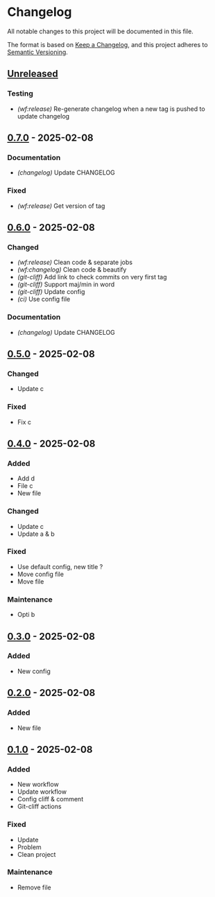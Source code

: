 # Changelog

All notable changes to this project will be documented in this file.

The format is based on [Keep a Changelog](https://keepachangelog.com),
and this project adheres to [Semantic Versioning](https://semver.org/).

## [Unreleased]

### Testing

- *(wf:release)* Re-generate changelog when a new tag is pushed to update changelog

## [0.7.0] - 2025-02-08

### Documentation

- *(changelog)* Update CHANGELOG

### Fixed

- *(wf:release)* Get version of tag

## [0.6.0] - 2025-02-08

### Changed

- *(wf:release)* Clean code & separate jobs
- *(wf:changelog)* Clean code & beautify
- *(git-cliff)* Add link to  check commits on very first tag
- *(git-cliff)* Support maj/min in word
- *(git-cliff)* Update config
- *(ci)* Use config file

### Documentation

- *(changelog)* Update CHANGELOG

## [0.5.0] - 2025-02-08

### Changed

- Update c

### Fixed

- Fix c

## [0.4.0] - 2025-02-08

### Added

- Add d
- File  c
- New file

### Changed

- Update c
- Update a & b

### Fixed

- Use default config, new title ?
- Move config file
- Move file

### Maintenance

- Opti b

## [0.3.0] - 2025-02-08

### Added

- New config

## [0.2.0] - 2025-02-08

### Added

- New file

## [0.1.0] - 2025-02-08

### Added

- New workflow
- Update workflow
- Config cliff & comment
- Git-cliff actions

### Fixed

- Update
- Problem
- Clean project

### Maintenance

- Remove file

[unreleased]: https://github.com/clement-jny/changelog-test-2/compare/v0.7.0..HEAD
[0.7.0]: https://github.com/clement-jny/changelog-test-2/compare/v0.6.0..v0.7.0
[0.6.0]: https://github.com/clement-jny/changelog-test-2/compare/v0.5.0..v0.6.0
[0.5.0]: https://github.com/clement-jny/changelog-test-2/compare/v0.4.0..v0.5.0
[0.4.0]: https://github.com/clement-jny/changelog-test-2/compare/v0.3.0..v0.4.0
[0.3.0]: https://github.com/clement-jny/changelog-test-2/compare/v0.2.0..v0.3.0
[0.2.0]: https://github.com/clement-jny/changelog-test-2/compare/v0.1.0..v0.2.0
[0.1.0]: https://github.com/clement-jny/changelog-test-2/releases/tag/v0.1.0

